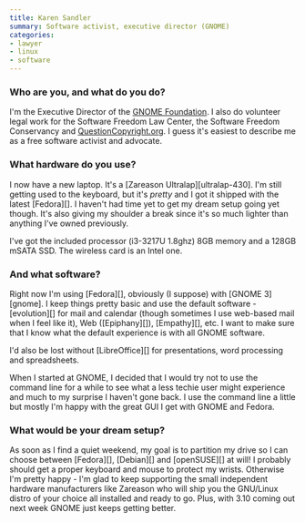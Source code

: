 ```yaml
---
title: Karen Sandler
summary: Software activist, executive director (GNOME)
categories:
- lawyer
- linux
- software
---
```


### Who are you, and what do you do?

I'm the Executive Director of the [GNOME Foundation](http://www.gnome.org/foundation/ "The GNOME non-profit organisation."). I also do volunteer legal work for the Software Freedom Law Center, the Software Freedom Conservancy and [QuestionCopyright.org](http://questioncopyright.org/ "A website about copyright issues."). I guess it's easiest to describe me as a free software activist and advocate.

### What hardware do you use?

I now have a new laptop. It's a [Zareason Ultralap][ultralap-430]. I'm still getting used to the keyboard, but it's *pretty* and I got it shipped with the latest [Fedora][]. I haven't had time yet to get my dream setup going yet though. It's also giving my shoulder a break since it's so much lighter than anything I've owned previously.

I've got the included processor (i3-3217U 1.8ghz) 8GB memory and a 128GB mSATA SSD. The wireless card is an Intel one.

### And what software?

Right now I'm using [Fedora][], obviously (I suppose) with [GNOME 3][gnome]. I keep things pretty basic and use the default software - [evolution][] for mail and calendar (though sometimes I use web-based mail when I feel like it), Web ([Epiphany][]), [Empathy][], etc. I want to make sure that I know what the default experience is with all GNOME software.

I'd also be lost without [LibreOffice][] for presentations, word processing and spreadsheets.

When I started at GNOME, I decided that I would try not to use the command line for a while to see what a less techie user might experience and much to my surprise I haven't gone back. I use the command line a little but mostly I'm happy with the great GUI I get with GNOME and Fedora.

### What would be your dream setup?

As soon as I find a quiet weekend, my goal is to partition my drive so I can choose between [Fedora][], [Debian][] and [openSUSE][] at will! I probably should get a proper keyboard and mouse to protect my wrists. Otherwise I'm pretty happy - I'm glad to keep supporting the small independent hardware manufacturers like Zareason who will ship you the GNU/Linux distro of your choice all installed and ready to go. Plus, with 3.10 coming out next week GNOME just keeps getting better.
